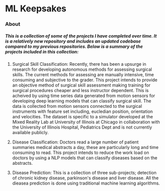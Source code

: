 # ML Keepsakes
### About
##### This is a collection of some of the projects I have completed over time. It is a relatively new repository and includes an updated codebase compared to my previous repositories. Below is a summary of the projects included in this collection:

1. Surgical Skill Classification:
     Recently, there has been a upsurge in research for developing autonomous methods for assessing surgical skills. The current methods for assessing are manually intensive, time consuming and subjective to the grader. This project intends to provide an objective method of surgical skill assessment making training for surgical procedures cheaper and less instructor dependent. This is acheived by using time series data generated from motion sensors for developing deep learning models that can classify surgical skill. The data is collected from motion sensors connected to the surgical instruments with feature set including, eucledian position, orientation and velocities. The dataset is specific to a simulator developed at the Mixed Reality Lab at University of Illinois at Chicago in collaboration with the University of Illinois Hospital, Pediatrics Dept and is not currently available publicly.

2. Disease Classification:
    Doctors read a large number of patient summaries medical abstracts a day, these are particularly long and time consuming to read. This project intends to reduce the work load on doctors by using a NLP models that can classify diseases based on the abstracts. 
    
3. Disease Prediction:
    This is a collection of three sub-projects; detection of chronic kidney disease, parkinson's disease and liver disease. All the dieasea prediction is done using traditional machine learning algorithms.  
